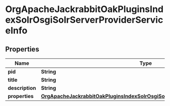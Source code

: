 

# OrgApacheJackrabbitOakPluginsIndexSolrOsgiSolrServerProviderServiceInfo

## Properties

Name | Type | Description | Notes
------------ | ------------- | ------------- | -------------
**pid** | **String** |  |  [optional]
**title** | **String** |  |  [optional]
**description** | **String** |  |  [optional]
**properties** | [**OrgApacheJackrabbitOakPluginsIndexSolrOsgiSolrServerProviderServiceProperties**](OrgApacheJackrabbitOakPluginsIndexSolrOsgiSolrServerProviderServiceProperties.md) |  |  [optional]



